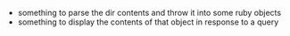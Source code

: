 * something to parse the dir contents and throw it into some ruby objects
* something to display the contents of that object in response to a query

